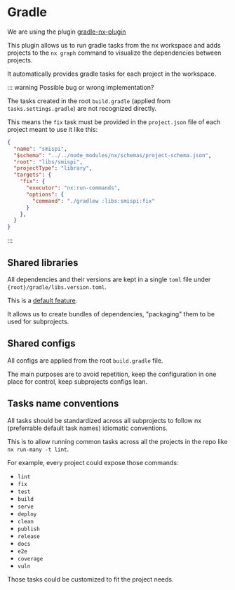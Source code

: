 # Gradle

We are using the plugin [gradle-nx-plugin](https://nx.dev/nx-api/gradle)

This plugin allows us to run gradle tasks from the nx workspace and adds
projects to the `nx graph` command to visualize the dependencies between projects.

It automatically provides gradle tasks for each project in the workspace.

::: warning
Possible bug or wrong implementation?

The tasks created in the root `build.gradle` (applied from
`tasks.settings.gradle`) are not recognized directly.

This means the `fix` task must be provided in the `project.json` file of each
project meant to use it like this:

```json
{
  "name": "smispi",
  "$schema": "../../node_modules/nx/schemas/project-schema.json",
  "root": "libs/smispi",
  "projectType": "library",
  "targets": {
    "fix": {
      "executor": "nx:run-commands",
      "options": {
        "command": "./gradlew :libs:smispi:fix"
      }
    },
  }
}
```
:::

## Shared libraries

All dependencies and their versions are kept in a single `toml` file
under `{root}/gradle/libs.version.toml`.

This is a [default feature](https://docs.gradle.org/current/userguide/platforms.html#sub:conventional-dependencies-toml).

It allows us to create bundles of dependencies, "packaging" them to be used for
subprojects.

## Shared configs

All configs are applied from the root `build.gradle` file.

The main purposes are to avoid repetition, keep the configuration in one place
for control, keep subprojects configs lean.

## Tasks name conventions

All tasks should be standardized across all subprojects to follow nx
(preferrable default task names) idiomatic conventions.

This is to allow running common tasks across all the projects in the repo like
`nx run-many -t lint`.

For example, every project could expose those commands:
- `lint`
- `fix`
- `test`
- `build`
- `serve`
- `deploy`
- `clean`
- `publish`
- `release`
- `docs`
- `e2e`
- `coverage`
- `vuln`

Those tasks could be customized to fit the project needs.
